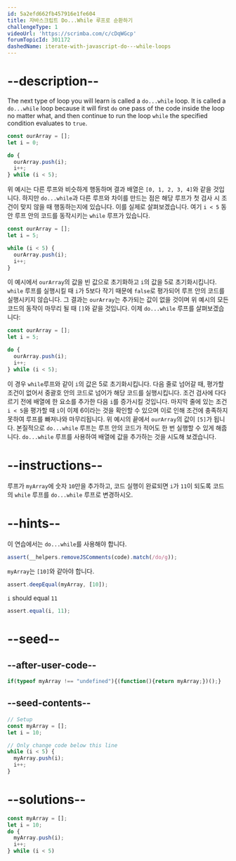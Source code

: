 ```yaml
---
id: 5a2efd662fb457916e1fe604
title: 자바스크립트 Do...While 루프로 순환하기
challengeType: 1
videoUrl: 'https://scrimba.com/c/cDqWGcp'
forumTopicId: 301172
dashedName: iterate-with-javascript-do---while-loops
---
```


# --description--

The next type of loop you will learn is called a `do...while` loop. It is called a `do...while` loop because it will first `do` one pass of the code inside the loop no matter what, and then continue to run the loop `while` the specified condition evaluates to `true`.

```js
const ourArray = [];
let i = 0;

do {
  ourArray.push(i);
  i++;
} while (i < 5);
```

위 예시는 다른 루프와 비슷하게 행동하며 결과 배열은 `[0, 1, 2, 3, 4]`와 같을 것입니다. 하지만 `do...while`과 다른 루프와 차이를 만드는 점은 해당 루프가 첫 검사 시 조건이 맞지 않을 때 행동하는지에 있습니다. 이를 실제로 살펴보겠습니다. 여기 `i < 5` 동안 루프 안의 코드를 동작시키는 `while` 루프가 있습니다.

```js
const ourArray = []; 
let i = 5;

while (i < 5) {
  ourArray.push(i);
  i++;
}
```

이 예시에서 `ourArray`의 값을 빈 값으로 초기화하고 `i`의 값을 5로 초기화시킵니다. `while` 루프를 실행시킬 때 `i`가 5보다 작기 때문에 `false`로 평가되어 루프 안의 코드를 실행시키지 않습니다. 그 결과는 `ourArray`는 추가되는 값이 없을 것이며 위 예시의 모든 코드의 동작이 마무리 될 때 `[]`와 같을 것입니다. 이제 `do...while` 루프를 살펴보겠습니다:

```js
const ourArray = []; 
let i = 5;

do {
  ourArray.push(i);
  i++;
} while (i < 5);
```

이 경우 `while`루프와 같이 `i`의 값은 5로 초기화시킵니다. 다음 줄로 넘어갈 때, 평가할 조건이 없어서 중괄호 안의 코드로 넘어가 해당 코드를 실행시킵니다. 조건 검사에 다다르기 전에 배열에 한 요소를 추가한 다음 `i`를 증가시킬 것입니다. 마지막 줄에 있는 조건 `i < 5`을 평가할 때 `i`이 이제 6이라는 것을 확인할 수 있으며 이로 인해 조건에 충족하지 못하여 루프를 빠져나와 마무리됩니다. 위 예시의 끝에서 `ourArray`의 값이 `[5]`가 됩니다. 본질적으로 `do...while` 루프는 루프 안의 코드가 적어도 한 번 실행할 수 있게 해줍니다. `do...while` 루프를 사용하여 배열에 값을 추가하는 것을 시도해 보겠습니다.

# --instructions--

루프가 `myArray`에 숫자 `10`만을 추가하고, 코드 실행이 완료되면 `i`가 `11`이 되도록 코드의 `while` 루프를 `do...while` 루프로 변경하시오.

# --hints--

이 연습에서는 `do...while`를 사용해야 합니다.

```js
assert(__helpers.removeJSComments(code).match(/do/g));
```

`myArray`는 `[10]`와 같아야 합니다.

```js
assert.deepEqual(myArray, [10]);
```

`i` should equal `11`

```js
assert.equal(i, 11);
```

# --seed--

## --after-user-code--

```js
if(typeof myArray !== "undefined"){(function(){return myArray;})();}
```

## --seed-contents--

```js
// Setup
const myArray = [];
let i = 10;

// Only change code below this line
while (i < 5) {
  myArray.push(i);
  i++;
}
```

# --solutions--

```js
const myArray = [];
let i = 10;
do {
  myArray.push(i);
  i++;
} while (i < 5)
```
